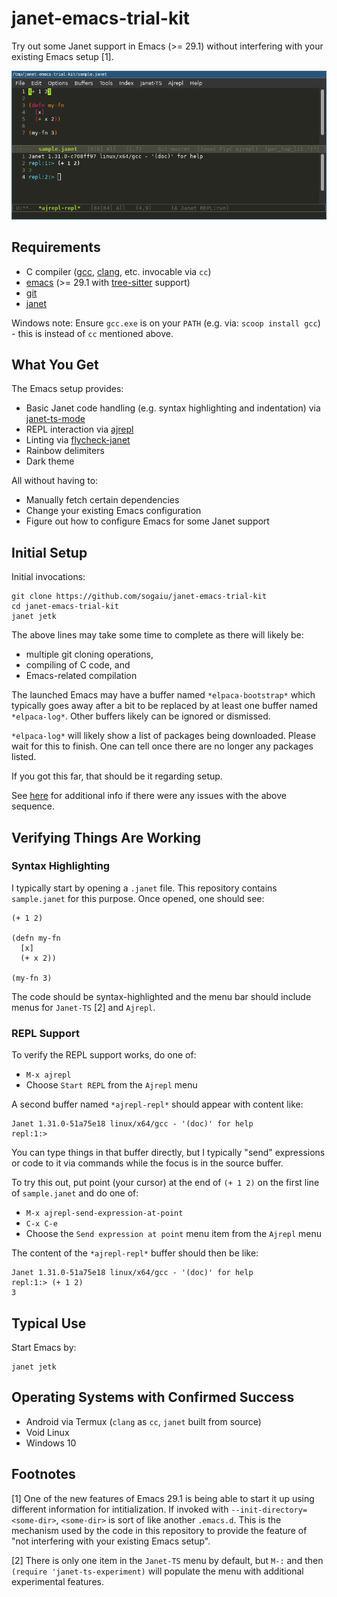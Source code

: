 # janet-emacs-trial-kit

Try out some Janet support in Emacs (>= 29.1) without interfering with
your existing Emacs setup [1].

![Demo](janet-emacs-trial-kit-linux.png?raw=true "Demo")

## Requirements

* C compiler ([gcc](https://gcc.gnu.org/),
  [clang](https://clang.llvm.org/), etc. invocable via `cc`)
* [emacs](https://emacs.org) (>= 29.1 with
  [tree-sitter](https://tree-sitter.github.io/) support)
* [git](https://git-scm.com/)
* [janet](https://janet-lang.org)

Windows note: Ensure `gcc.exe` is on your `PATH` (e.g. via: `scoop
install gcc`) - this is instead of `cc` mentioned above.

## What You Get

The Emacs setup provides:

* Basic Janet code handling (e.g. syntax highlighting and indentation)
  via [janet-ts-mode](https://github.com/sogaiu/janet-ts-mode)
* REPL interaction via [ajrepl](https://github.com/sogaiu/ajrepl)
* Linting via
  [flycheck-janet](https://github.com/sogaiu/flycheck-janet)
* Rainbow delimiters
* Dark theme

All without having to:

* Manually fetch certain dependencies
* Change your existing Emacs configuration
* Figure out how to configure Emacs for some Janet support

## Initial Setup

Initial invocations:

```
git clone https://github.com/sogaiu/janet-emacs-trial-kit
cd janet-emacs-trial-kit
janet jetk
```

The above lines may take some time to complete as there will likely
be:

* multiple git cloning operations,
* compiling of C code, and
* Emacs-related compilation

The launched Emacs may have a buffer named `*elpaca-bootstrap*` which
typically goes away after a bit to be replaced by at least one buffer
named `*elpaca-log*`.  Other buffers likely can be ignored or
dismissed.

`*elpaca-log*` will likely show a list of packages being downloaded.
Please wait for this to finish.  One can tell once there are no
longer any packages listed.

If you got this far, that should be it regarding setup.

See [here](doc/misc.md) for additional info if there were any issues
with the above sequence.

## Verifying Things Are Working

### Syntax Highlighting

I typically start by opening a `.janet` file.  This repository
contains `sample.janet` for this purpose.  Once opened, one should
see:

```janet
(+ 1 2)

(defn my-fn
  [x]
  (+ x 2))

(my-fn 3)
```

The code should be syntax-highlighted and the menu bar should include
menus for `Janet-TS` [2] and `Ajrepl`.

### REPL Support

To verify the REPL support works, do one of:

* `M-x ajrepl`
* Choose `Start REPL` from the `Ajrepl` menu

A second buffer named `*ajrepl-repl*` should appear with content like:

```
Janet 1.31.0-51a75e18 linux/x64/gcc - '(doc)' for help
repl:1:>
```

You can type things in that buffer directly, but I typically "send"
expressions or code to it via commands while the focus is in the
source buffer.

To try this out, put point (your cursor) at the end of `(+ 1 2)` on
the first line of `sample.janet` and do one of:

* `M-x ajrepl-send-expression-at-point`
* `C-x C-e`
* Choose the `Send expression at point` menu item from the `Ajrepl`
  menu

The content of the `*ajrepl-repl*` buffer should then be like:

```
Janet 1.31.0-51a75e18 linux/x64/gcc - '(doc)' for help
repl:1:> (+ 1 2)
3
```

## Typical Use

Start Emacs by:

```
janet jetk
```

## Operating Systems with Confirmed Success

* Android via Termux (`clang` as `cc`, `janet` built from source)
* Void Linux
* Windows 10

## Footnotes

[1] One of the new features of Emacs 29.1 is being able to start it up
using different information for intitialization.  If invoked with
`--init-directory=<some-dir>`, `<some-dir>` is sort of like another
`.emacs.d`.  This is the mechanism used by the code in this repository
to provide the feature of "not interfering with your existing Emacs
setup".

[2] There is only one item in the `Janet-TS` menu by default, but
`M-:` and then `(require 'janet-ts-experiment)` will populate the menu
with additional experimental features.

